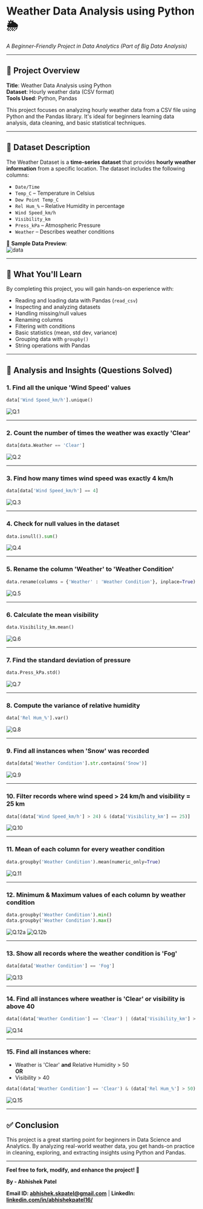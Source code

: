 # Weather Data Analysis using Python 🌦️

*A Beginner-Friendly Project in Data Analytics (Part of Big Data Analysis)*

---

## 📌 Project Overview

**Title**: Weather Data Analysis using Python  
**Dataset**: Hourly weather data (CSV format)  
**Tools Used**: Python, Pandas  

This project focuses on analyzing hourly weather data from a CSV file using Python and the Pandas library. It's ideal for beginners learning data analysis, data cleaning, and basic statistical techniques.

---

## 📁 Dataset Description

The Weather Dataset is a **time-series dataset** that provides **hourly weather information** from a specific location. The dataset includes the following columns:

- `Date/Time`
- `Temp_C` – Temperature in Celsius
- `Dew Point Temp_C`
- `Rel Hum_%` – Relative Humidity in percentage
- `Wind Speed_km/h`
- `Visibility_km`
- `Press_kPa` – Atmospheric Pressure
- `Weather` – Describes weather conditions

📸 **Sample Data Preview**:  
![data](https://github.com/abhishekpatel16/Weather-Data-Analysis-using-Python-Project-1/blob/main/images/data.png)

---

## 🚀 What You'll Learn

By completing this project, you will gain hands-on experience with:

- Reading and loading data with Pandas (`read_csv`)
- Inspecting and analyzing datasets
- Handling missing/null values
- Renaming columns
- Filtering with conditions
- Basic statistics (mean, std dev, variance)
- Grouping data with `groupby()`
- String operations with Pandas

---

## 🧠 Analysis and Insights (Questions Solved)

### 1. Find all the unique 'Wind Speed' values
```python
data['Wind Speed_km/h'].unique()
```
![Q.1](https://github.com/abhishekpatel16/Weather-Data-Analysis-using-Python-Project-1/blob/main/images/Q.1.png)

---

### 2. Count the number of times the weather was exactly 'Clear'
```python
data[data.Weather == 'Clear']
```
![Q.2](https://github.com/abhishekpatel16/Weather-Data-Analysis-using-Python-Project-1/blob/main/images/Q.2.png)

---

### 3. Find how many times wind speed was exactly 4 km/h
```python
data[data['Wind Speed_km/h'] == 4]
```
![Q.3](https://github.com/abhishekpatel16/Weather-Data-Analysis-using-Python-Project-1/blob/main/images/Q.3.png)

---

### 4. Check for null values in the dataset
```python
data.isnull().sum()
```
![Q.4](https://github.com/abhishekpatel16/Weather-Data-Analysis-using-Python-Project-1/blob/main/images/Q.4.png)

---

### 5. Rename the column 'Weather' to 'Weather Condition'
```python
data.rename(columns = {'Weather' : 'Weather Condition'}, inplace=True)
```
![Q.5](https://github.com/abhishekpatel16/Weather-Data-Analysis-using-Python-Project-1/blob/main/images/Q.5.png)

---

### 6. Calculate the mean visibility
```python
data.Visibility_km.mean()
```
![Q.6](https://github.com/abhishekpatel16/Weather-Data-Analysis-using-Python-Project-1/blob/main/images/Q.6.png)

---

### 7. Find the standard deviation of pressure
```python
data.Press_kPa.std()
```
![Q.7](https://github.com/abhishekpatel16/Weather-Data-Analysis-using-Python-Project-1/blob/main/images/Q.7.png)

---

### 8. Compute the variance of relative humidity
```python
data['Rel Hum_%'].var()
```
![Q.8](https://github.com/abhishekpatel16/Weather-Data-Analysis-using-Python-Project-1/blob/main/images/Q.8.png)

---

### 9. Find all instances when 'Snow' was recorded
```python
data[data['Weather Condition'].str.contains('Snow')]
```
![Q.9](https://github.com/abhishekpatel16/Weather-Data-Analysis-using-Python-Project-1/blob/main/images/Q.9.png)

---

### 10. Filter records where wind speed > 24 km/h and visibility = 25 km
```python
data[(data['Wind Speed_km/h'] > 24) & (data['Visibility_km'] == 25)]
```
![Q.10](https://github.com/abhishekpatel16/Weather-Data-Analysis-using-Python-Project-1/blob/main/images/Q.10.png)

---

### 11. Mean of each column for every weather condition
```python
data.groupby('Weather Condition').mean(numeric_only=True)
```
![Q.11](https://github.com/abhishekpatel16/Weather-Data-Analysis-using-Python-Project-1/blob/main/images/Q.11.png)

---

### 12. Minimum & Maximum values of each column by weather condition
```python
data.groupby('Weather Condition').min()
data.groupby('Weather Condition').max()
```
![Q.12a](https://github.com/abhishekpatel16/Weather-Data-Analysis-using-Python-Project-1/blob/main/images/Q.12%20a.png)
![Q.12b](https://github.com/abhishekpatel16/Weather-Data-Analysis-using-Python-Project-1/blob/main/images/Q.12%20b.png)

---

### 13. Show all records where the weather condition is 'Fog'
```python
data[data['Weather Condition'] == 'Fog']
```
![Q.13](https://github.com/abhishekpatel16/Weather-Data-Analysis-using-Python-Project-1/blob/main/images/Q.13.png)

---

### 14. Find all instances where weather is 'Clear' or visibility is above 40
```python
data[(data['Weather Condition'] == 'Clear') | (data['Visibility_km'] > 40)]
```
![Q.14](https://github.com/abhishekpatel16/Weather-Data-Analysis-using-Python-Project-1/blob/main/images/Q.14.png)

---

### 15. Find all instances where:
- Weather is 'Clear' **and** Relative Humidity > 50  
**OR**  
- Visibility > 40
```python
data[(data['Weather Condition'] == 'Clear') & (data['Rel Hum_%'] > 50) | (data['Visibility_km'] > 40)]
```
![Q.15](https://github.com/abhishekpatel16/Weather-Data-Analysis-using-Python-Project-1/blob/main/images/Q.15.png)

---

## ✅ Conclusion

This project is a great starting point for beginners in Data Science and Analytics. By analyzing real-world weather data, you get hands-on practice in cleaning, exploring, and extracting insights using Python and Pandas.

---

**Feel free to fork, modify, and enhance the project! 🚀**


**By - Abhishek Patel**

**Email ID: abhishek.skpatel@gmail.com** |
**LinkedIn: [linkedin.com/in/abhishekpatel16/](https://www.linkedin.com/in/abhishekpatel16/)**

```
